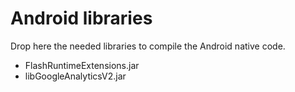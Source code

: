 # Android libraries

Drop here the needed libraries to compile the Android native code.

* FlashRuntimeExtensions.jar
* libGoogleAnalyticsV2.jar
